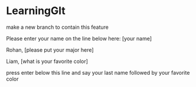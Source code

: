 # LearningGIt
make a new branch to contain this feature

Please enter your name on the line below here:
[your name]

Rohan, [please put your major here]

Liam, [what is your favorite color]

press enter below this line and say your last name followed by your favorite color
